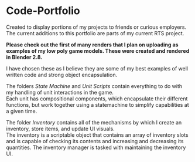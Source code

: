 # Code-Portfolio
Created to display portions of my projects to friends or curious employers.
The current additions to this portfolio are parts of my current RTS project. 

**Please check out the first of many renders that I plan on uploading as examples of my low poly game models.  These were created and rendered in Blender 2.8.**

I have chosen these as I believe they are some of my best examples of well written code and strong object encapsulation.

The folders *State Machine* and *Unit Scripts* contain everything to do with my handling of unit interactions in the game.  
Each unit has compositional components, which encapsulate their different functions, but work together using a statemachine to simplify capabilities at a given time. 

The folder *Inventory* contains all of the mechanisms by which I create an inventory, store items, and update UI visuals.  
The inventory is a scriptable object that contains an array of inventory slots and is capable of checking its contents and increasing and decreasing its quantities.  The inventory manager is tasked with maintaining the inventory UI. 


